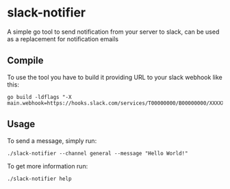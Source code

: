 # slack-notifier
A simple go tool to send notification from your server to slack, can be used as a replacement for notification emails

## Compile
To use the tool you have to build it providing URL to your slack webhook like this:
```
go build -ldflags "-X main.webhook=https://hooks.slack.com/services/T00000000/B00000000/XXXXXXXXXXXXXXXXXXXXXXXX"
```

## Usage
To send a message, simply run:
```
./slack-notifier --channel general --message "Hello World!"
```

To get more information run:
```
./slack-notifier help
```
